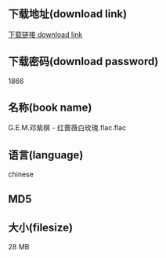 ## 下载地址(download link)
[下载链接 download link](https://voluble-croquembouche-d321dc.netlify.app/?s=G.E.M.%E9%82%93%E7%B4%AB%E6%A3%8B+-+%E7%BA%A2%E8%94%B7%E8%96%87%E7%99%BD%E7%8E%AB%E7%91%B0.flac)

## 下载密码(download password)
1866

## 名称(book name)
G.E.M.邓紫棋 - 红蔷薇白玫瑰.flac.flac

## 语言(language)
chinese

## MD5


## 大小(filesize)
28 MB
